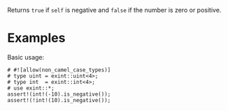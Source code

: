 Returns `true` if `self` is negative and `false` if the number is zero or positive.

# Examples

Basic usage:

```
# #![allow(non_camel_case_types)]
# type uint = exint::uint<4>;
# type int  = exint::int<4>;
# use exint::*;
assert!(int!(-10).is_negative());
assert!(!int!(10).is_negative());
```

